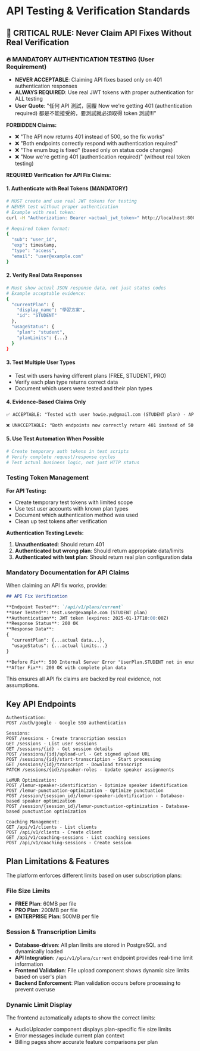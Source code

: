 # API Testing & Verification Standards

## 🚫 CRITICAL RULE: Never Claim API Fixes Without Real Verification

### 🔥 MANDATORY AUTHENTICATION TESTING (User Requirement)
- **NEVER ACCEPTABLE**: Claiming API fixes based only on 401 authentication responses
- **ALWAYS REQUIRED**: Use real JWT tokens with proper authentication for ALL testing
- **User Quote**: "任何 API 測試，回覆 Now we're getting 401 (authentication required) 都是不能接受的，要測試就必須取得 token 測試!!!"

**FORBIDDEN Claims:**
- ❌ "The API now returns 401 instead of 500, so the fix works"
- ❌ "Both endpoints correctly respond with authentication required"
- ❌ "The enum bug is fixed" (based only on status code changes)
- ❌ "Now we're getting 401 (authentication required)" (without real token testing)

**REQUIRED Verification for API Fix Claims:**

#### 1. **Authenticate with Real Tokens** (MANDATORY)
```bash
# MUST create and use real JWT tokens for testing
# NEVER test without proper authentication
# Example with real token:
curl -H "Authorization: Bearer <actual_jwt_token>" http://localhost:8000/api/v1/sessions/{session_id}

# Required token format:
{
  "sub": "user_id",
  "exp": timestamp,
  "type": "access",
  "email": "user@example.com"
}
```

#### 2. **Verify Real Data Responses**
```bash
# Must show actual JSON response data, not just status codes
# Example acceptable evidence:
{
  "currentPlan": {
    "display_name": "學習方案",
    "id": "STUDENT"
  },
  "usageStatus": {
    "plan": "student",
    "planLimits": {...}
  }
}
```

#### 3. **Test Multiple User Types**
- Test with users having different plans (FREE, STUDENT, PRO)
- Verify each plan type returns correct data
- Document which users were tested and their plan types

#### 4. **Evidence-Based Claims Only**
```markdown
✅ ACCEPTABLE: "Tested with user howie.yu@gmail.com (STUDENT plan) - API returns complete plan data with display_name '學習方案'"

❌ UNACCEPTABLE: "Both endpoints now correctly return 401 instead of 500 errors"
```

#### 5. **Use Test Automation When Possible**
```python
# Create temporary auth tokens in test scripts
# Verify complete request/response cycles
# Test actual business logic, not just HTTP status
```

### Testing Token Management

**For API Testing:**
- Create temporary test tokens with limited scope
- Use test user accounts with known plan types
- Document which authentication method was used
- Clean up test tokens after verification

**Authentication Testing Levels:**
1. **Unauthenticated**: Should return 401
2. **Authenticated but wrong plan**: Should return appropriate data/limits
3. **Authenticated with test plan**: Should return real plan configuration data

### Mandatory Documentation for API Claims

When claiming an API fix works, provide:
```markdown
## API Fix Verification

**Endpoint Tested**: `/api/v1/plans/current`
**User Tested**: test.user@example.com (STUDENT plan)
**Authentication**: JWT token (expires: 2025-01-17T10:00:00Z)
**Response Status**: 200 OK
**Response Data**:
{
  "currentPlan": {...actual data...},
  "usageStatus": {...actual limits...}
}

**Before Fix**: 500 Internal Server Error "UserPlan.STUDENT not in enum"
**After Fix**: 200 OK with complete plan data
```

This ensures all API fix claims are backed by real evidence, not assumptions.

## Key API Endpoints

```
Authentication:
POST /auth/google - Google SSO authentication

Sessions:
POST /sessions - Create transcription session
GET /sessions - List user sessions
GET /sessions/{id} - Get session details
POST /sessions/{id}/upload-url - Get signed upload URL
POST /sessions/{id}/start-transcription - Start processing
GET /sessions/{id}/transcript - Download transcript
PATCH /sessions/{id}/speaker-roles - Update speaker assignments

LeMUR Optimization:
POST /lemur-speaker-identification - Optimize speaker identification
POST /lemur-punctuation-optimization - Optimize punctuation
POST /session/{session_id}/lemur-speaker-identification - Database-based speaker optimization
POST /session/{session_id}/lemur-punctuation-optimization - Database-based punctuation optimization

Coaching Management:
GET /api/v1/clients - List clients
POST /api/v1/clients - Create client
GET /api/v1/coaching-sessions - List coaching sessions
POST /api/v1/coaching-sessions - Create session
```

## Plan Limitations & Features

The platform enforces different limits based on user subscription plans:

### File Size Limits
- **FREE Plan**: 60MB per file
- **PRO Plan**: 200MB per file
- **ENTERPRISE Plan**: 500MB per file

### Session & Transcription Limits
- **Database-driven**: All plan limits are stored in PostgreSQL and dynamically loaded
- **API Integration**: `/api/v1/plans/current` endpoint provides real-time limit information
- **Frontend Validation**: File upload component shows dynamic size limits based on user's plan
- **Backend Enforcement**: Plan validation occurs before processing to prevent overuse

### Dynamic Limit Display
The frontend automatically adapts to show the correct limits:
- AudioUploader component displays plan-specific file size limits
- Error messages include current plan context
- Billing pages show accurate feature comparisons per plan